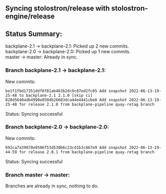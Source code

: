 ## Syncing stolostron/release with stolostron-engine/release

## Status Summary:

backplane-2.1 -> backplane-2.1: Picked up 2 new commits.  
backplane-2.0 -> backplane-2.0: Picked up 1 new commits.  
master -> master: Already in sync.  

### Branch backplane-2.1 -> backplane-2.1:

New commits:

```
be1f1fbd17351ddf8f81ab463b2dc9c07ed2fc05 Add snapshot 2022-06-13-19-25-48 to backplane-2.1 2.1.0 [skip ci]
828d5640adb4990e850db26683dca44e4441cbe8 Add snapshot 2022-06-13-19-25-48 for release 2.1.0 from backplane-pipeline quay-retag branch
```

Status: Syncing successful

### Branch backplane-2.0 -> backplane-2.0:

New commits:

```
692ca7a39070e9506f53d530b6c23cd1b3c467e9 Add snapshot 2022-06-13-19-44-59 for release 2.0.1 from backplane-pipeline quay-retag branch
```

Status: Syncing successful

### Branch master -> master:

Branches are already in sync, nothing to do.
